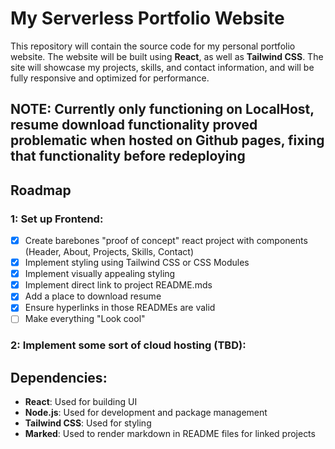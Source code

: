 # My Serverless Portfolio Website

This repository will contain the source code for my personal portfolio website. The website will be built using **React**, as well as **Tailwind CSS**. The site will showcase my projects, skills, and contact information, and will be fully responsive and optimized for performance.

## NOTE: Currently only functioning on LocalHost, resume download functionality proved problematic when hosted on Github pages, fixing that functionality before redeploying

## Roadmap

### 1: Set up Frontend:
- [X] Create barebones "proof of concept" react project with components (Header, About, Projects, Skills, Contact)
- [X] Implement styling using Tailwind CSS or CSS Modules
- [X] Implement visually appealing styling
- [X] Implement direct link to project README.mds
- [X] Add a place to download resume
- [X] Ensure hyperlinks in those READMEs are valid
- [ ] Make everything "Look cool"
### 2: Implement some sort of cloud hosting (TBD):

## Dependencies:
- **React**: Used for building UI
- **Node.js**: Used for development and package management
- **Tailwind CSS**: Used for styling
- **Marked**: Used to render markdown in README files for linked projects
